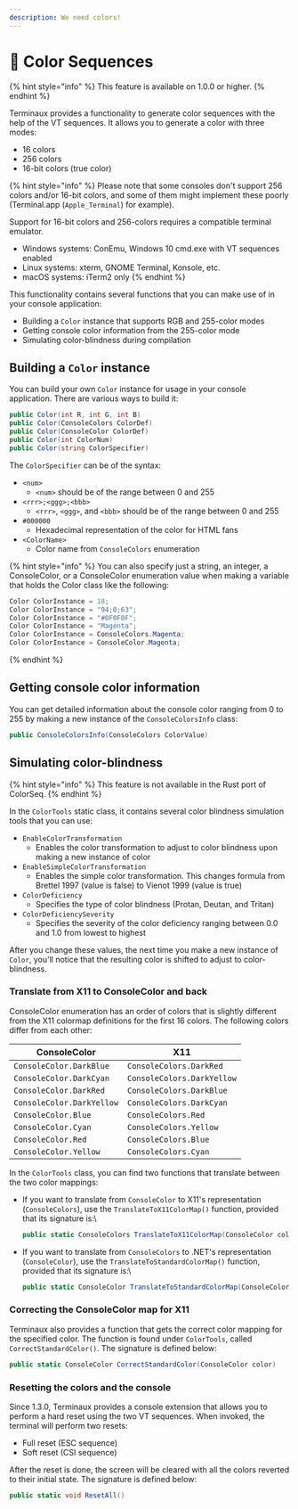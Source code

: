 ```yaml
---
description: We need colors!
---
```


# 🎨 Color Sequences

{% hint style="info" %}
This feature is available on 1.0.0 or higher.
{% endhint %}

Terminaux provides a functionality to generate color sequences with the help of the VT sequences. It allows you to generate a color with three modes:

* 16 colors
* 256 colors
* 16-bit colors (true color)

{% hint style="info" %}
Please note that some consoles don't support 256 colors and/or 16-bit colors, and some of them might implement these poorly (Terminal.app (`Apple_Terminal`) for example).

Support for 16-bit colors and 256-colors requires a compatible terminal emulator.

* Windows systems: ConEmu, Windows 10 cmd.exe with VT sequences enabled
* Linux systems: xterm, GNOME Terminal, Konsole, etc.
* macOS systems: iTerm2 only
{% endhint %}

This functionality contains several functions that you can make use of in your console application:

* Building a `Color` instance that supports RGB and 255-color modes
* Getting console color information from the 255-color mode
* Simulating color-blindness during compilation

## Building a `Color` instance

You can build your own `Color` instance for usage in your console application. There are various ways to build it:

```csharp
public Color(int R, int G, int B)
public Color(ConsoleColors ColorDef)
public Color(ConsoleColor ColorDef)
public Color(int ColorNum)
public Color(string ColorSpecifier)
```

The `ColorSpecifier` can be of the syntax:

* `<num>`
  * `<num>` should be of the range between 0 and 255
* `<rrr>;<ggg>;<bbb>`
  * `<rrr>`, `<ggg>`, and `<bbb>` should be of the range between 0 and 255
* `#000000`
  * Hexadecimal representation of the color for HTML fans
* `<ColorName>`
  * Color name from `ConsoleColors` enumeration

{% hint style="info" %}
You can also specify just a string, an integer, a ConsoleColor, or a ConsoleColor enumeration value when making a variable that holds the Color class like the following:

```csharp
Color ColorInstance = 18;
Color ColorInstance = "94;0;63";
Color ColorInstance = "#0F0F0F";
Color ColorInstance = "Magenta";
Color ColorInstance = ConsoleColors.Magenta;
Color ColorInstance = ConsoleColor.Magenta;
```
{% endhint %}

## Getting console color information

You can get detailed information about the console color ranging from 0 to 255 by making a new instance of the `ConsoleColorsInfo` class:

```csharp
public ConsoleColorsInfo(ConsoleColors ColorValue)
```

## Simulating color-blindness

{% hint style="info" %}
This feature is not available in the Rust port of ColorSeq.
{% endhint %}

In the `ColorTools` static class, it contains several color blindness simulation tools that you can use:

* `EnableColorTransformation`
  * Enables the color transformation to adjust to color blindness upon making a new instance of color
* `EnableSimpleColorTransformation`
  * Enables the simple color transformation. This changes formula from Brettel 1997 (value is false) to Vienot 1999 (value is true)
* `ColorDeficiency`
  * Specifies the type of color blindness (Protan, Deutan, and Tritan)
* `ColorDeficiencySeverity`
  * Specifies the severity of the color deficiency ranging between 0.0 and 1.0 from lowest to highest

After you change these values, the next time you make a new instance of `Color`, you'll notice that the resulting color is shifted to adjust to color-blindness.

### Translate from X11 to ConsoleColor and back

ConsoleColor enumeration has an order of colors that is slightly different from the X11 colormap definitions for the first 16 colors. The following colors differ from each other:

| ConsoleColor              | X11                        |
| ------------------------- | -------------------------- |
| `ConsoleColor.DarkBlue`   | `ConsoleColors.DarkRed`    |
| `ConsoleColor.DarkCyan`   | `ConsoleColors.DarkYellow` |
| `ConsoleColor.DarkRed`    | `ConsoleColors.DarkBlue`   |
| `ConsoleColor.DarkYellow` | `ConsoleColors.DarkCyan`   |
| `ConsoleColor.Blue`       | `ConsoleColors.Red`        |
| `ConsoleColor.Cyan`       | `ConsoleColors.Yellow`     |
| `ConsoleColor.Red`        | `ConsoleColors.Blue`       |
| `ConsoleColor.Yellow`     | `ConsoleColors.Cyan`       |

In the `ColorTools` class, you can find two functions that translate between the two color mappings:

*   If you want to translate from `ConsoleColor` to X11's representation (`ConsoleColors`), use the `TranslateToX11ColorMap()` function, provided that its signature is:\


    ```csharp
    public static ConsoleColors TranslateToX11ColorMap(ConsoleColor color)
    ```
*   If you want to translate from `ConsoleColors` to .NET's representation (`ConsoleColor`), use the `TranslateToStandardColorMap()` function, provided that its signature is:\


    ```csharp
    public static ConsoleColor TranslateToStandardColorMap(ConsoleColors color)
    ```

### Correcting the ConsoleColor map for X11

Terminaux also provides a function that gets the correct color mapping for the specified color. The function is found under `ColorTools`, called `CorrectStandardColor()`. The signature is defined below:

```csharp
public static ConsoleColor CorrectStandardColor(ConsoleColor color)
```

### Resetting the colors and the console

Since 1.3.0, Terminaux provides a console extension that allows you to perform a hard reset using the two VT sequences. When invoked, the terminal will perform two resets:

* Full reset (ESC sequence)
* Soft reset (CSI sequence)

After the reset is done, the screen will be cleared with all the colors reverted to their initial state. The signature is defined below:

```csharp
public static void ResetAll()
```
